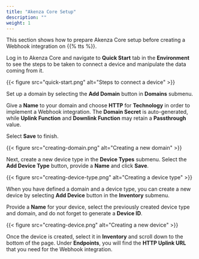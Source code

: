 ```yaml
---
title: "Akenza Core Setup"
description: ""
weight: 1
---
```


This section shows how to prepare Akenza Core setup before creating a Webhook integration on {{% tts %}}.

<!--more-->

Log in to Akenza Core and navigate to **Quick Start** tab in the **Environment** to see the steps to be taken to connect a device and manipulate the data coming from it. 

{{< figure src="quick-start.png" alt="Steps to connect a device" >}}

Set up a domain by selecting the **Add Domain** button in **Domains** submenu. 

Give a **Name** to your domain and choose **HTTP** for **Technology** in order to implement a Webhook integration. The **Domain Secret** is auto-generated, while **Uplink Function** and **Downlink Function** may retain a **Passthrough** value. 

Select **Save** to finish.

{{< figure src="creating-domain.png" alt="Creating a new domain" >}}

Next, create a new device type in the **Device Types** submenu. Select the **Add Device Type** button, provide a **Name** and click **Save**.

{{< figure src="creating-device-type.png" alt="Creating a device type" >}}

When you have defined a domain and a device type, you can create a new device by selecting **Add Device** button in the **Inventory** submenu. 

Provide a **Name** for your device, select the previously created device type and domain, and do not forget to generate a **Device ID**.

{{< figure src="creating-device.png" alt="Creating a new device" >}}

Once the device is created, select it in **Inventory** and scroll down to the bottom of the page. Under **Endpoints**, you will find the **HTTP Uplink URL** that you need for the Webhook integration.
